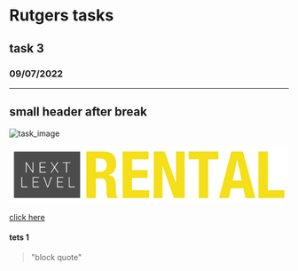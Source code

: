 # Rutgers tasks
## task 3
### 09/07/2022

---

## small header after break
![task_image](/Users/pux/Desktop/nextlevel/logo-rental-1.png)

![task_image2](/logo-rental-1.png)


[click here](https://www.yandex.ru)

#### tets 1

> "block quote"


